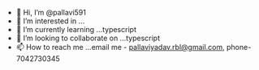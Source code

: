 - 👋 Hi, I’m @pallavi591
- 👀 I’m interested in ...
- 🌱 I’m currently learning ...typescript
- 💞️ I’m looking to collaborate on ...typescript
- 📫 How to reach me ...email me - pallaviyadav.rbl@gmail.com, phone-7042730345

<!---
pallavi591/pallavi591 is a ✨ special ✨ repository because its `README.md` (this file) appears on your GitHub profile.
You can click the Preview link to take a look at your changes.
--->
